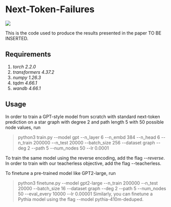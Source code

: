 # Next-Token-Failures

![](https://github.com/gregorbachmann/Next-Token-Failures/blob/main/imgs/cleverhans.png)

This is the code used to produce the results presented in the paper TO BE INSERTED.

## Requirements
1. *torch 2.2.0*
2. *transformers 4.37.2*
3. *numpy 1.26.3*
4. *tqdm 4.66.1*
5. *wandb 4.66.1*


## Usage
In order to train a GPT-style model from scratch with standard next-token prediction on a star graph with degree 2 and path length 5 with 50 possible node values, run
> python3 train.py --model gpt --n_layer 6 --n_embd 384 --n_head 6 --n_train 200000 --n_test 20000  --batch_size 256 --dataset graph --deg 2 --path 5 --num_nodes 50 --lr 0.0001

To train the same model using the reverse encoding, add the flag *--reverse*. In order to train with our teacherless objective, add the flag --teacherless. 

To finetune a pre-trained model like GPT2-large, run 
>python3 finetune.py --model gpt2-large --n_train 200000 --n_test 20000  --batch_size 16 --dataset graph --deg 2 --path 5 --num_nodes 50 --eval_every 10000 --lr 0.00001
Similarly, you can finetune a Pythia model using the flag --model pythia-410m-deduped.
